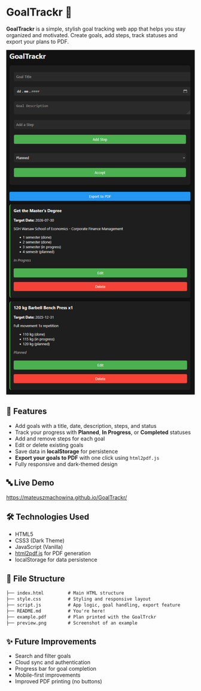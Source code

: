 # GoalTrackr 🎯

**GoalTrackr** is a simple, stylish goal tracking web app that helps you stay organized and motivated. Create goals, add steps, track statuses and export your plans to PDF.

![screenshot](preview.png)

## 🚀 Features

* Add goals with a title, date, description, steps, and status
* Track your progress with **Planned**, **In Progress**, or **Completed** statuses
* Add and remove steps for each goal
* Edit or delete existing goals
* Save data in **localStorage** for persistence
* **Export your goals to PDF** with one click using `html2pdf.js`
* Fully responsive and dark-themed design

## 🔤 Live Demo

https://mateuszmachowina.github.io/GoalTrackr/

## 🛠️ Technologies Used

* HTML5
* CSS3 (Dark Theme)
* JavaScript (Vanilla)
* [html2pdf.js](https://www.npmjs.com/package/html2pdf.js) for PDF generation
* localStorage for data persistence

## 📂 File Structure

```
├── index.html         # Main HTML structure
├── style.css          # Styling and responsive layout
├── script.js          # App logic, goal handling, export feature
├── README.md          # You're here!
├── example.pdf        # Plan printed with the GoalTrckr
├── preview.png        # Screenshot of an example
```

## ✨ Future Improvements

* Search and filter goals
* Cloud sync and authentication
* Progress bar for goal completion
* Mobile-first improvements
* Improved PDF printing (no buttons)

